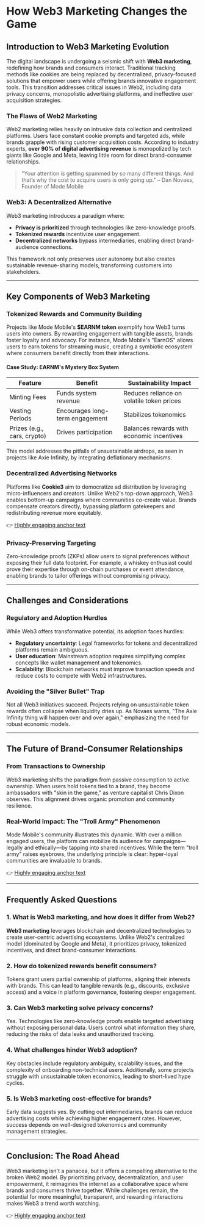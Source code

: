 # How Web3 Marketing Changes the Game

## Introduction to Web3 Marketing Evolution

The digital landscape is undergoing a seismic shift with **Web3 marketing**, redefining how brands and consumers interact. Traditional tracking methods like cookies are being replaced by decentralized, privacy-focused solutions that empower users while offering brands innovative engagement tools. This transition addresses critical issues in Web2, including data privacy concerns, monopolistic advertising platforms, and ineffective user acquisition strategies.

### The Flaws of Web2 Marketing

Web2 marketing relies heavily on intrusive data collection and centralized platforms. Users face constant cookie prompts and targeted ads, while brands grapple with rising customer acquisition costs. According to industry experts, **over 90% of digital advertising revenue** is monopolized by tech giants like Google and Meta, leaving little room for direct brand-consumer relationships.

> "Your attention is getting spammed by so many different things. And that’s why the cost to acquire users is only going up." – Dan Novaes, Founder of Mode Mobile

### Web3: A Decentralized Alternative

Web3 marketing introduces a paradigm where:

- **Privacy is prioritized** through technologies like zero-knowledge proofs.
- **Tokenized rewards** incentivize user engagement.
- **Decentralized networks** bypass intermediaries, enabling direct brand-audience connections.

This framework not only preserves user autonomy but also creates sustainable revenue-sharing models, transforming customers into stakeholders.

---

## Key Components of Web3 Marketing

### Tokenized Rewards and Community Building

Projects like Mode Mobile's **$EARNM token** exemplify how Web3 turns users into owners. By rewarding engagement with tangible assets, brands foster loyalty and advocacy. For instance, Mode Mobile's "EarnOS" allows users to earn tokens for streaming music, creating a symbiotic ecosystem where consumers benefit directly from their interactions.

#### Case Study: EARNM's Mystery Box System

| Feature | Benefit | Sustainability Impact |
|--------|---------|-----------------------|
| Minting Fees | Funds system revenue | Reduces reliance on volatile token prices |
| Vesting Periods | Encourages long-term engagement | Stabilizes tokenomics |
| Prizes (e.g., cars, crypto) | Drives participation | Balances rewards with economic incentives |

This model addresses the pitfalls of unsustainable airdrops, as seen in projects like Axie Infinity, by integrating deflationary mechanisms.

### Decentralized Advertising Networks

Platforms like **Cookie3** aim to democratize ad distribution by leveraging micro-influencers and creators. Unlike Web2's top-down approach, Web3 enables bottom-up campaigns where communities co-create value. Brands compensate creators directly, bypassing platform gatekeepers and redistributing revenue more equitably.

👉 [Highly engaging anchor text](https://bit.ly/okx-bonus)

### Privacy-Preserving Targeting

Zero-knowledge proofs (ZKPs) allow users to signal preferences without exposing their full data footprint. For example, a whiskey enthusiast could prove their expertise through on-chain purchases or event attendance, enabling brands to tailor offerings without compromising privacy.

---

## Challenges and Considerations

### Regulatory and Adoption Hurdles

While Web3 offers transformative potential, its adoption faces hurdles:

- **Regulatory uncertainty**: Legal frameworks for tokens and decentralized platforms remain ambiguous.
- **User education**: Mainstream adoption requires simplifying complex concepts like wallet management and tokenomics.
- **Scalability**: Blockchain networks must improve transaction speeds and reduce costs to compete with Web2 infrastructures.

### Avoiding the "Silver Bullet" Trap

Not all Web3 initiatives succeed. Projects relying on unsustainable token rewards often collapse when liquidity dries up. As Novaes warns, "The Axie Infinity thing will happen over and over again," emphasizing the need for robust economic models.

---

## The Future of Brand-Consumer Relationships

### From Transactions to Ownership

Web3 marketing shifts the paradigm from passive consumption to active ownership. When users hold tokens tied to a brand, they become ambassadors with "skin in the game," as venture capitalist Chris Dixon observes. This alignment drives organic promotion and community resilience.

### Real-World Impact: The "Troll Army" Phenomenon

Mode Mobile's community illustrates this dynamic. With over a million engaged users, the platform can mobilize its audience for campaigns—legally and ethically—by tapping into shared incentives. While the term "troll army" raises eyebrows, the underlying principle is clear: hyper-loyal communities are invaluable to brands.

👉 [Highly engaging anchor text](https://bit.ly/okx-bonus)

---

## Frequently Asked Questions

### 1. What is Web3 marketing, and how does it differ from Web2?

**Web3 marketing** leverages blockchain and decentralized technologies to create user-centric advertising ecosystems. Unlike Web2's centralized model (dominated by Google and Meta), it prioritizes privacy, tokenized incentives, and direct brand-consumer interactions.

### 2. How do tokenized rewards benefit consumers?

Tokens grant users partial ownership of platforms, aligning their interests with brands. This can lead to tangible rewards (e.g., discounts, exclusive access) and a voice in platform governance, fostering deeper engagement.

### 3. Can Web3 marketing solve privacy concerns?

Yes. Technologies like zero-knowledge proofs enable targeted advertising without exposing personal data. Users control what information they share, reducing the risks of data leaks and unauthorized tracking.

### 4. What challenges hinder Web3 adoption?

Key obstacles include regulatory ambiguity, scalability issues, and the complexity of onboarding non-technical users. Additionally, some projects struggle with unsustainable token economics, leading to short-lived hype cycles.

### 5. Is Web3 marketing cost-effective for brands?

Early data suggests yes. By cutting out intermediaries, brands can reduce advertising costs while achieving higher engagement rates. However, success depends on well-designed tokenomics and community management strategies.

---

## Conclusion: The Road Ahead

Web3 marketing isn't a panacea, but it offers a compelling alternative to the broken Web2 model. By prioritizing privacy, decentralization, and user empowerment, it reimagines the internet as a collaborative space where brands and consumers thrive together. While challenges remain, the potential for more meaningful, transparent, and rewarding interactions makes Web3 a trend worth watching.

👉 [Highly engaging anchor text](https://bit.ly/okx-bonus)